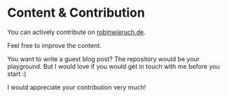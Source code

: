 # Content & Contribution

You can actively contribute on [robinwieruch.de](robinwieruch.de).

Feel free to improve the content.

You want to write a guest blog post? The repository would be your playground. But I would love if you would get in touch with me before you start :)

I would appreciate your contribution very much!